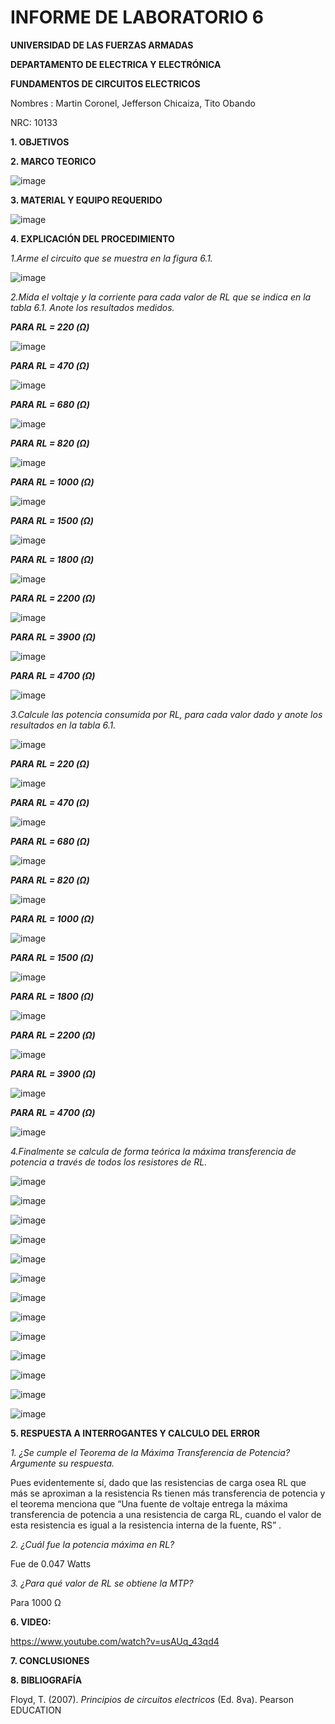 # INFORME DE LABORATORIO 6

**UNIVERSIDAD DE LAS FUERZAS ARMADAS**

**DEPARTAMENTO DE ELECTRICA Y ELECTRÓNICA**

**FUNDAMENTOS DE CIRCUITOS ELECTRICOS**

Nombres : Martin Coronel, Jefferson Chicaiza, Tito Obando 

NRC: 10133

**1. OBJETIVOS**

**2. MARCO TEORICO**

![image](https://user-images.githubusercontent.com/94098157/149944426-a91e2989-bf5d-4bc4-9083-9486b2654a40.png)

**3. MATERIAL Y EQUIPO REQUERIDO**

![image](https://user-images.githubusercontent.com/94098157/149944559-dc534172-9257-4fb3-9b28-26470fdb09ac.png)

**4. EXPLICACIÓN DEL PROCEDIMIENTO**

*1.Arme el circuito que se muestra en la figura 6.1.*

![image](https://user-images.githubusercontent.com/94098157/149866309-3f7396e3-2c71-421a-96b6-cf7f5ea2cc19.png)

*2.Mida el voltaje y la corriente para cada valor de RL que se indica en la tabla 6.1. Anote los resultados medidos.*

***PARA RL = 220 (Ω)***

![image](https://user-images.githubusercontent.com/94098157/149866956-722d0677-0d08-4a77-a23a-6b1fa2234f76.png)

***PARA RL = 470 (Ω)***

![image](https://user-images.githubusercontent.com/94098157/149867322-68b469ca-addd-4e25-85f2-6ba9264cd98f.png)

***PARA RL = 680 (Ω)***

![image](https://user-images.githubusercontent.com/94098157/149867354-76aab43c-077f-406f-a0d1-3089de5aa104.png)

***PARA RL = 820 (Ω)***

![image](https://user-images.githubusercontent.com/94098157/149867387-b19434a6-31ab-4722-9999-83492c006296.png)

***PARA RL = 1000 (Ω)***

![image](https://user-images.githubusercontent.com/94098157/149867852-35088431-5dd4-413d-bff6-ff7271ddb884.png)

***PARA RL = 1500 (Ω)***

![image](https://user-images.githubusercontent.com/94098157/149867897-ab5ee212-2a5e-452c-9a14-faa6c4c20cb6.png)

***PARA RL = 1800 (Ω)***

![image](https://user-images.githubusercontent.com/94098157/149867935-24dc1d93-8e91-4d69-a837-9279bfdce18f.png)

***PARA RL = 2200 (Ω)***

![image](https://user-images.githubusercontent.com/94098157/149867981-c0dc7242-d5b6-454f-9c24-b802adab5da9.png)

***PARA RL = 3900 (Ω)***

![image](https://user-images.githubusercontent.com/94098157/149868029-9ac4ae63-c339-4d0e-b967-1ebef3418bf4.png)

***PARA RL = 4700 (Ω)***

![image](https://user-images.githubusercontent.com/94098157/149868097-2036dbba-27f0-4b75-8475-dadf56f66b78.png)


*3.Calcule las potencia consumida por RL, para cada valor dado y anote los resultados en la tabla 6.1.*

![image](https://user-images.githubusercontent.com/94098157/149872747-58114c75-9b0a-4274-8312-9ca685fbabf2.png)

***PARA RL = 220 (Ω)***

![image](https://user-images.githubusercontent.com/94098157/149873033-eabfc3d2-eda7-4820-b4ac-85a71b064e0b.png)

***PARA RL = 470 (Ω)***

![image](https://user-images.githubusercontent.com/94098157/149873056-ef0c5df9-4d7e-4756-91f6-d10c01eb4ddc.png)

***PARA RL = 680 (Ω)***

![image](https://user-images.githubusercontent.com/94098157/149873089-a2e21e7b-c931-4bf0-b02f-82a89cd3507a.png)

***PARA RL = 820 (Ω)***

![image](https://user-images.githubusercontent.com/94098157/149873126-7706c49f-ae26-47b8-bffe-fd2ef17aa5d0.png)

***PARA RL = 1000 (Ω)***

![image](https://user-images.githubusercontent.com/94098157/149873211-13580285-1cf8-494e-b0da-0a509e06c224.png)

***PARA RL = 1500 (Ω)***

![image](https://user-images.githubusercontent.com/94098157/149873250-4e21edda-48f5-4110-b841-05afc3de9681.png)

***PARA RL = 1800 (Ω)***

![image](https://user-images.githubusercontent.com/94098157/149873287-4eed1917-0746-4d5d-951c-1e321b48d316.png)

***PARA RL = 2200 (Ω)***

![image](https://user-images.githubusercontent.com/94098157/149873303-6acd35de-0f35-4436-8638-20a9a2dcf728.png)

***PARA RL = 3900 (Ω)***

![image](https://user-images.githubusercontent.com/94098157/149873541-e2c4759f-214b-40c9-aeb9-e57dae3dea5e.png)

***PARA RL = 4700 (Ω)***

![image](https://user-images.githubusercontent.com/94098157/149873565-bf964842-00b5-4041-bdd6-5d198b1cf12d.png)

*4.Finalmente se calcula de forma teórica la máxima transferencia de potencia a través de todos los resistores  de RL.*

![image](https://user-images.githubusercontent.com/94098157/149874267-5192403b-e2fa-4936-89d6-501250f7b86e.png)

![image](https://user-images.githubusercontent.com/94098157/149875910-1050534f-d796-4608-a4af-3afcffbc6d65.png)

![image](https://user-images.githubusercontent.com/94098157/149876315-851b569b-a28b-464e-b91b-8fec779b7c26.png)

![image](https://user-images.githubusercontent.com/94098157/149876340-a6bf14ae-3a50-4784-854f-489b4c05d2ad.png)

![image](https://user-images.githubusercontent.com/94098157/149876483-f7587621-d9fe-4026-bb6d-32a82eca4c27.png)

![image](https://user-images.githubusercontent.com/94098157/149876514-680b4fc3-b7f9-435b-a54c-c3b18e137310.png)

![image](https://user-images.githubusercontent.com/94098157/149876541-de73e165-c894-448b-8983-4d0c9f31df53.png)

![image](https://user-images.githubusercontent.com/94098157/149876596-9eac31d9-4672-47c8-bbde-3ddf935256aa.png)

![image](https://user-images.githubusercontent.com/94098157/149876636-1a4a3892-0682-4246-844b-b9bd03a48a4b.png)

![image](https://user-images.githubusercontent.com/94098157/149876670-7bebbd1e-d45a-430c-999e-42505d1656ec.png)

![image](https://user-images.githubusercontent.com/94098157/149876712-fd08aa51-6697-4611-b0de-196c3366bb05.png)

![image](https://user-images.githubusercontent.com/94098157/149876736-57893e86-8a3d-4199-82da-9694b027a43a.png)

![image](https://user-images.githubusercontent.com/94098157/149878320-e4c2d92f-4abc-4768-a7de-ea6c96711b41.png)

**5. RESPUESTA A INTERROGANTES Y CALCULO DEL ERROR**

*1. ¿Se cumple el Teorema de la Máxima Transferencia de Potencia? Argumente su respuesta.*

Pues evidentemente sí, dado que las resistencias de carga osea RL que más se aproximan a la resistencia Rs tienen más transferencia de potencia y el teorema menciona  que “Una fuente de voltaje entrega la máxima transferencia de potencia a una resistencia de carga RL, cuando el valor de esta resistencia es igual a la resistencia interna de la fuente, RS” .

*2. ¿Cuál fue la potencia máxima en RL?*

Fue de 0.047 Watts 

*3. ¿Para qué valor de RL se obtiene la MTP?*

Para 1000 Ω

**6. VIDEO:**

https://www.youtube.com/watch?v=usAUq_43qd4

**7. CONCLUSIONES**

**8. BIBLIOGRAFÍA**

Floyd, T. (2007). *Principios de circuitos electricos* (Ed. 8va). Pearson EDUCATION
